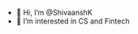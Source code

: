 - 👋 Hi, I’m @ShivaanshK
- 🌱 I’m interested in CS and Fintech

<!---
ShivaanshK/ShivaanshK is a ✨ special ✨ repository because its `README.md` (this file) appears on your GitHub profile.
You can click the Preview link to take a look at your changes.
--->
